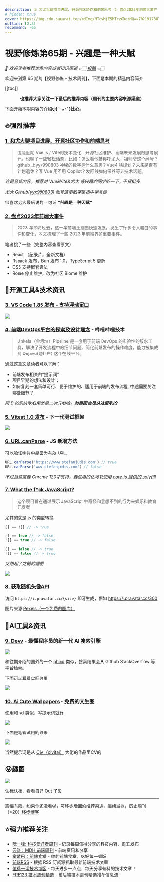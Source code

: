 ```yaml
---
description: ① 和尤大聊项目进展、开源社区协作和前端思考 ② 盘点2023年前端大事件 ③ VS Code 1.85 发布 - 支持浮动窗口 ④ 前端DevOps平台的探索及设计理念 - 哔哩哔哩技术 ⑤ Vitest 1.0 发布 - 下一代测试框架 ⑥ URL.canParse - JS 新增方法 ⑦ What the f*ck JavaScript? ⑧ 获取随机头像API ⑨ Devv - 最懂程序员的新一代 AI 搜索引擎 ⑩ Ai Cute Wallpapers - 免费的文生图
# hidden: true
cover: https://img.cdn.sugarat.top/mdImg/MTcwMjE5MTczODczMQ==702191738731
outline: [2,3]
recommend: -65
---
```


# 视野修炼第65期 - 兴趣是一种天赋
*💐 欢迎读者推荐优质内容或者知识渠道 👉🏻 [投稿](https://www.wenjuan.com/s/AN32YrD/) 👈🏻*

欢迎来到第 65 期的【视野修炼 - 技术周刊】，下面是本期的精选内容简介

[[toc]]

<center>

**​也推荐大家关注一下最后的推荐内容（周刊的主要内容来源渠道）**
</center>

下面开始本期内容的介绍**ღ( ´･ᴗ･` )比心**。
## 🔥强烈推荐
### [1. 和尤大聊项目进展、开源社区协作和前端思考](https://www.xiaoyuzhoufm.com/episode/656de7e18502c0b989efdcd0?s=eyJ1IjoiNWY3NjA4MTVlMGY1ZTcyM2JiYTcyMTg2IiwiZCI6MX0%3D)

>围绕近期 Vue.js / Vite的技术变化、开源社区维护、前端未来发展的思考展开。也聊了一些轻松话题，比如：怎么看他被称呼尤大，祖师爷这个绰号？github 上yyx990803 神秘的数字是什么意思？Vue4 啥规划？未来是否有计划退休？写 Vue 用不用 Copilot？发际线如何保养等非技术话题。

*这是音频内容，推荐对 Vue&Vite&尤大 感兴趣的同学听一下，干货挺多*

*尤大 Github([yyx990803](https://github.com/yyx990803)) 账号这串数字是初中学号😄*

很喜欢尤大最后说的一句话 **”兴趣是一种天赋“**

### [2. 盘点2023年前端大事件](https://mp.weixin.qq.com/s/dJp4fFeJ3wYn3uNK_tBpvQ)
>2023 年即将过去，这一年前端生态圈快速发展，发生了许多令人瞩目的事件和变化，本文梳理了一些 2023 年前端界的重要事件。

笔者挑了一些（完整内容查看原文）
* React （纪录片，全新文档）
* Rspack 发布，Bun 发布 1.0，TypeScript 5 更新
* CSS 支持嵌套语法
* Rome 停止维护，改为社区 Biome 维护


## 🔧开源工具&技术资讯
### [3. VS Code 1.85 发布 - 支持浮动窗口](https://code.visualstudio.com/updates/v1_85)

![](https://img.cdn.sugarat.top/mdImg/MTcwMjE5NzY5MTE4Mg==702197691182)

### [4. 前端DevOps平台的探索及设计理念](https://mp.weixin.qq.com/s/TBbfu8lTzcVyxRKkjgyWgQ) - 哔哩哔哩技术
>Jinkela（金坷垃）Pipeline 是一套用于前端 DevOps 的实验性的胶水工具，解决了开发流程中的细节问题，简化前端发布的操作难度，能力被集成到 Dejavu(逮虾户) 这个在线平台。

通过这篇文章读者可以了解：
* 前端发布相关的“提示词”；
* 项目早期的想法和设计；
* 如何复刻一套简单可行、便于维护的、适用于前端的发布流程, 中途需要关注哪些细节？

*阿 B 的系统取名果然很二次元哈哈，**封面图也是从这里取的***

### [5. Vitest 1.0 发布](https://mp.weixin.qq.com/s/Da31cYCVOD8HWL9ha_K3rw) - 下一代测试框架

![](https://img.cdn.sugarat.top/mdImg/MTcwMjE5Mjc1NTgxNQ==702192755815)

### [6. URL.canParse](https://www.stefanjudis.com/blog/validate-urls-in-javascript/) - JS 新增方法
可以验证字符串是否为有效 URL。

```ts
URL.canParse('https://www.stefanjudis.com') // true
URL.canParse('www.stefanjudis.com') // false
```
*不过目前需要 Chrome 120才支持，要使用的化可以使用 [core-js 提供的 polyfill](https://github.com/zloirock/core-js/blob/master/packages/core-js/modules/web.url.can-parse.js#L19-L30)*

### [7. What the f*ck JavaScript?](https://github.com/denysdovhan/wtfjs/blob/master/README-zh-cn.md)
>这个项目旨在通过展示 JavaScript 中奇怪和意想不到的行为来娱乐和教育开发者

尤其的就是 js 的类型转换
```js
[] == ![] // -> true
```
```js
[] == true // -> false
![] == true // -> false
```
```js
[] == false // -> true
![] == false // -> true
```
*又想起了之前的趣图*

![](https://img.cdn.sugarat.top/mdImg/MTYyMzU5NTA3MzMwMA==623595073300)

### [8. 获取随机头像API](https://frontendfoc.us/link/148632/web)

访问 `https://i.pravatar.cc/{size}` 即可生成，例如 https://i.pravatar.cc/300

图片来源 [Pexels（一个免费的图库）](https://www.pexels.com/zh-cn/) 

## 🤖AI工具&资讯
### [9. Devv](https://devv.ai/) - 最懂程序员的新一代 AI 搜索引擎

![](https://img.cdn.sugarat.top/mdImg/MTcwMjE5NTcyMjc0Mg==702195722742)

和往期介绍的国外的一个 [phind](https://www.phind.com/) 类似，搜索结果会从 Github StackOverflow 等平台检索。

下面可以看看实际效果

![](https://img.cdn.sugarat.top/mdImg/MTcwMjE5NTg3MjM2OA==702195872368)

### [10. Ai Cute Wallpapers](https://aicutewallpapers.com/) - 免费的文生图

使用和 sd 类似，写提示词就行

![](https://img.cdn.sugarat.top/mdImg/MTcwMjE5NzE5OTYzMA==702197199630)

下面是笔者试用的效果

![](https://img.cdn.sugarat.top/mdImg/MTcwMjE5NzA1MDkwOQ==702197050909)

当然提示词是从 [C站（civitai）](https://civitai.com/images/3921002) 大佬的作品里CV的

## 😛趣图

![](https://img.cdn.sugarat.top/mdImg/MTcwMjE5MTczODczMQ==702191738731)

认标认标，看看自己 Out 了没

---

篇幅有限，如果你还没看够，可移步后面的推荐渠道，继续游览，历史周刊（<20）[移步博客](https://sugarat.top/weekly/index.html)

## ⭐️强力推荐关注
* [阮一峰: 科技爱好者周刊](https://www.ruanyifeng.com/blog/archives.html) - 记录每周值得分享的科技内容，周五发布
* [云谦：MDH 前端周刊](https://mdhweekly.com/) - 前端资讯和分享
* [童欧巴：前端食堂](https://github.com/Geekhyt/weekly) - 你的前端食堂，吃好每一顿饭
* [前端RSS](https://fed.chanceyu.com/) - 根据 RSS 订阅源抓取最新前端技术文章
* [值得一读技术博客](https://daily-blog.chlinlearn.top/) - 每天进步一点点，每天分享有料的技术文章！
* [FRE123 技术周刊精选](https://www.fre123.com/weekly) - 前后端技术周刊精选推荐信息流